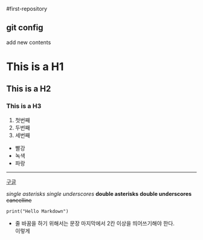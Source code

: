 #first-repository
## git config
add new contents
# This is a H1

## This is a H2

### This is a H3

1. 첫번째
2. 두번째
3. 세번째

- 빨강
 - 녹색
  - 파랑

---

[구글](https://google.com)

*single asterisks*
_single underscores_
**double asterisks**
__double underscores__
~~cancelline~~

```
print("Hello Markdown")
```

* 줄 바꿈을 하기 위해서는 문장 마지막에서 2칸 이상을 띄어쓰기해야 한다.   
이렇게
